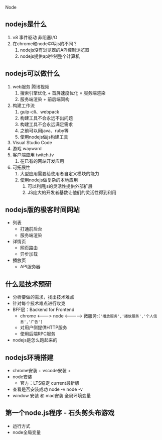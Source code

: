 Node


## nodejs是什么
1. v8 事件驱动 非阻塞I/O
2. 在chrome和node中写js的不同？
   1. nodejs没有浏览器的API控制浏览器
   2. nodejs提供api控制整个计算机
## nodejs可以做什么
1. web服务 腾讯视频
   1. 搜索引擎优化 + 首屏速度优化  = 服务端渲染
   2. 服务端渲染 + 前后端同构 
2. 构建工作流
   1. gulp-cli、webpack
   2. 构建工具不会永远不出问题
   3. 构建工具不会永远满足需求
   4. 之前可以用java、ruby等
   5. 使用nodejs做js构建工具
3. Visual Studio Code
4. 游戏 wayward
5. 客户端应用 twitch.tv
   1. 在已有的网站开发应用
6. 可拓展性
   1. 大型应用需要给使用者自定义模块的能力
   2. 使用nodejs做复杂的本地应用
      1. 可以利用js的灵活性提供外部扩展
      2. JS庞大的开发者基数让他们的灵活性得到利用

## nodejs版的极客时间网站
- 列表
  - 打通前后台
  - 服务端渲染
- 详情页
  - 网页路由
  - 异步加载
- 播放页
  - API服务器

## 什么是技术预研

- 分析要做的需求，找出技术难点
- 针对每个技术难点进行攻克
- BFF层：Backend for Frontend
  - chrome <---> node  <-----> 微服务:`['播放服务','播放服务','个人信息','广告']`
  - 对用户侧提供HTTP服务
  - 使用后端RPC服务
- nodejs是怎么跑起来的
  

## nodejs环境搭建
- chrome安装 + vscode安装 +
- node安装
  - 官方：LTS稳定 current最新版
- 查看是否安装成功 node -v  node -v
- window 安装 和 mac安装  全局环境变量

## 第一个node.js程序 - 石头剪头布游戏
- 运行方式
- node全局变量

